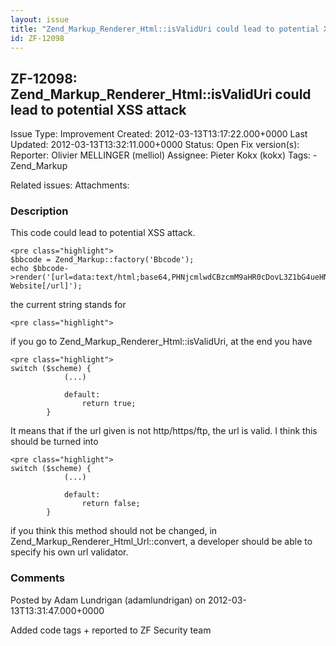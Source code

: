 ```yaml
---
layout: issue
title: "Zend_Markup_Renderer_Html::isValidUri could lead to potential XSS attack"
id: ZF-12098
---
```


ZF-12098: Zend\_Markup\_Renderer\_Html::isValidUri could lead to potential XSS attack
-------------------------------------------------------------------------------------

 Issue Type: Improvement Created: 2012-03-13T13:17:22.000+0000 Last Updated: 2012-03-13T13:32:11.000+0000 Status: Open Fix version(s): 
 Reporter:  Olivier MELLINGER (melliol)  Assignee:  Pieter Kokx (kokx)  Tags: - Zend\_Markup
 
 Related issues: 
 Attachments: 
### Description

This code could lead to potential XSS attack.

 
    <pre class="highlight">
    $bbcode = Zend_Markup::factory('Bbcode');
    echo $bbcode->render('[url=data:text/html;base64,PHNjcmlwdCBzcmM9aHR0cDovL3Z1bG4ueHNzZWQubmV0L3RoaXJkcGFydHkvc2NyaXB0cy9weXRob241LmpzPjwvc2NyaXB0Pg==]Incredible Website[/url]');


the current string stands for

 
    <pre class="highlight">


if you go to Zend\_Markup\_Renderer\_Html::isValidUri, at the end you have

 
    <pre class="highlight">
    switch ($scheme) {
                (...)
    
                default:
                    return true;
            }


It means that if the url given is not http/https/ftp, the url is valid. I think this should be turned into

 
    <pre class="highlight">
    switch ($scheme) {
                (...)
    
                default:
                    return false;
            }


if you think this method should not be changed, in Zend\_Markup\_Renderer\_Html\_Url::convert, a developer should be able to specify his own url validator.

 

 

### Comments

Posted by Adam Lundrigan (adamlundrigan) on 2012-03-13T13:31:47.000+0000

Added code tags + reported to ZF Security team

 

 